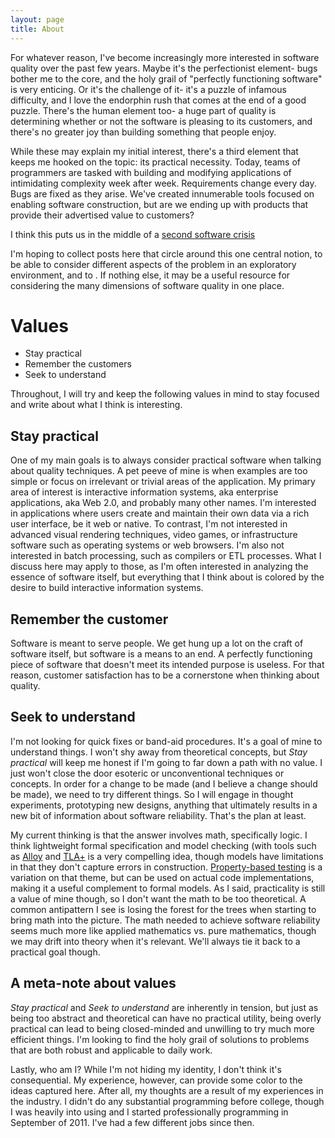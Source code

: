```yaml
---
layout: page
title: About
---
```


For whatever reason, I've become increasingly more interested in software quality over the past few years. Maybe it's the perfectionist element- bugs bother me to the core, and the holy grail of "perfectly functioning software" is very enticing. Or it's the challenge of it- it's a puzzle of infamous difficulty, and I love the endorphin rush that comes at the end of a good puzzle. There's the human element too- a huge part of quality is determining whether or not the software is pleasing to its customers, and there's no greater joy than building something that people enjoy.

While these may explain my initial interest, there's a third element that keeps me hooked on the topic: its practical necessity. Today, teams of programmers are tasked with building and modifying applications of intimidating complexity week after week. Requirements change every day. Bugs are fixed as they arise. We've created innumerable tools focused on enabling software construction, but are we ending up with products that provide their advertised value to customers?

I think this puts us in the middle of a [second software crisis](https://en.wikipedia.org/wiki/Software_crisis)

I'm hoping to collect posts here that circle around this one central notion, to be able to consider different aspects of the problem in an exploratory environment, and to . If nothing else, it may be a useful resource for considering the many dimensions of software quality in one place.

# Values

- Stay practical
- Remember the customers
- Seek to understand

Throughout, I will try and keep the following values in mind to stay focused and write about what I think is interesting.

## Stay practical

One of my main goals is to always consider practical software when talking about quality techniques. A pet peeve of mine is when examples are too simple or focus on irrelevant or trivial areas of the application. My primary area of interest is interactive information systems, aka enterprise applications, aka Web 2.0, and probably many other names. I'm interested in applications where users create and maintain their own data via a rich user interface, be it web or native. To contrast, I'm not interested in advanced visual rendering techniques, video games, or infrastructure software such as operating systems or web browsers. I'm also not interested in batch processing, such as compilers or ETL processes. What I discuss here may apply to those, as I'm often interested in analyzing the essence of software itself, but everything that I think about is colored by the desire to build interactive information systems.

## Remember the customer

Software is meant to serve people. We get hung up a lot on the craft of software itself, but software is a means to an end. A perfectly functioning piece of software that doesn't meet its intended purpose is useless. For that reason, customer satisfaction has to be a cornerstone when thinking about quality. 

## Seek to understand

I'm not looking for quick fixes or band-aid procedures. It's a goal of mine to understand things. I won't shy away from theoretical concepts, but _Stay practical_ will keep me honest if I'm going to far down a path with no value. I just won't close the door esoteric or unconventional techniques or concepts. In order for a change to be made (and I believe a change should be made), we need to try different things. So I will engage in thought experiments, prototyping new designs, anything that ultimately results in a new bit of information about software reliability. That's the plan at least.

My current thinking is that the answer involves math, specifically logic. I think lightweight formal specification and model checking (with tools such as [Alloy](http://alloytools.org/) and [TLA+](https://lamport.azurewebsites.net/tla/tla.html) is a very compelling idea, though models have limitations in that they don't capture errors in construction. [Property-based testing](https://increment.com/testing/in-praise-of-property-based-testing/) is a variation on that theme, but can be used on actual code implementations, making it a useful complement to formal models. As I said, practicality is still a value of mine though, so I don't want the math to be too theoretical. A common antipattern I see is losing the forest for the trees when starting to bring math into the picture. The math needed to achieve software reliability seems much more like applied mathematics vs. pure mathematics, though we may drift into theory when it's relevant. We'll always tie it back to a practical goal though.

## A meta-note about values

_Stay practical_ and _Seek to understand_ are inherently in tension, but just as being too abstract and theoretical can have no practical utility, being overly practical can lead to being closed-minded and unwilling to try much more efficient things. I'm looking to find the holy grail of solutions to problems that are both robust and applicable to daily work.

Lastly, who am I? While I'm not hiding my identity, I don't think it's consequential. My experience, however, can provide some color to the ideas captured here. After all, my thoughts are a result of my experiences in the industry. I didn't do any substantial programming before college, though I was heavily into using and I started professionally programming in September of 2011. I've had a few different jobs since then.
